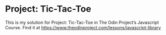 # Project: Tic-Tac-Toe

This is my solution for Project: Tic-Tac-Toe in The Odin Project’s Javascript Course. Find it at https://www.theodinproject.com/lessons/javascript-library
